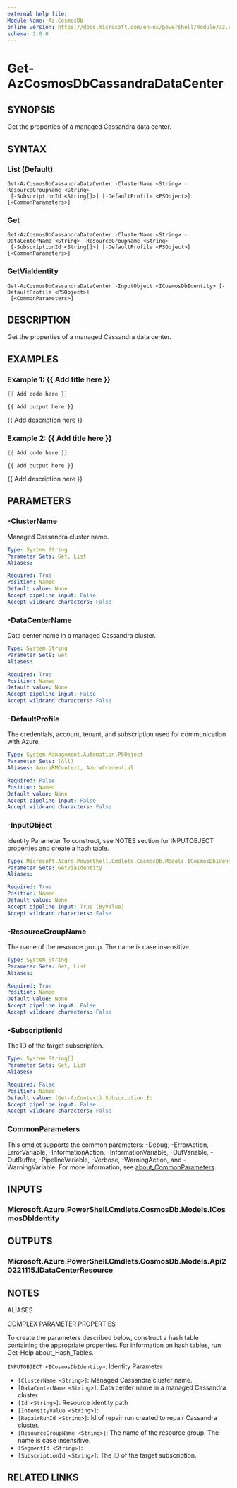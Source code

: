```yaml
---
external help file:
Module Name: Az.CosmosDb
online version: https://docs.microsoft.com/en-us/powershell/module/az.cosmosdb/get-azcosmosdbcassandradatacenter
schema: 2.0.0
---
```


# Get-AzCosmosDbCassandraDataCenter

## SYNOPSIS
Get the properties of a managed Cassandra data center.

## SYNTAX

### List (Default)
```
Get-AzCosmosDbCassandraDataCenter -ClusterName <String> -ResourceGroupName <String>
 [-SubscriptionId <String[]>] [-DefaultProfile <PSObject>] [<CommonParameters>]
```

### Get
```
Get-AzCosmosDbCassandraDataCenter -ClusterName <String> -DataCenterName <String> -ResourceGroupName <String>
 [-SubscriptionId <String[]>] [-DefaultProfile <PSObject>] [<CommonParameters>]
```

### GetViaIdentity
```
Get-AzCosmosDbCassandraDataCenter -InputObject <ICosmosDbIdentity> [-DefaultProfile <PSObject>]
 [<CommonParameters>]
```

## DESCRIPTION
Get the properties of a managed Cassandra data center.

## EXAMPLES

### Example 1: {{ Add title here }}
```powershell
{{ Add code here }}
```

```output
{{ Add output here }}
```

{{ Add description here }}

### Example 2: {{ Add title here }}
```powershell
{{ Add code here }}
```

```output
{{ Add output here }}
```

{{ Add description here }}

## PARAMETERS

### -ClusterName
Managed Cassandra cluster name.

```yaml
Type: System.String
Parameter Sets: Get, List
Aliases:

Required: True
Position: Named
Default value: None
Accept pipeline input: False
Accept wildcard characters: False
```

### -DataCenterName
Data center name in a managed Cassandra cluster.

```yaml
Type: System.String
Parameter Sets: Get
Aliases:

Required: True
Position: Named
Default value: None
Accept pipeline input: False
Accept wildcard characters: False
```

### -DefaultProfile
The credentials, account, tenant, and subscription used for communication with Azure.

```yaml
Type: System.Management.Automation.PSObject
Parameter Sets: (All)
Aliases: AzureRMContext, AzureCredential

Required: False
Position: Named
Default value: None
Accept pipeline input: False
Accept wildcard characters: False
```

### -InputObject
Identity Parameter
To construct, see NOTES section for INPUTOBJECT properties and create a hash table.

```yaml
Type: Microsoft.Azure.PowerShell.Cmdlets.CosmosDb.Models.ICosmosDbIdentity
Parameter Sets: GetViaIdentity
Aliases:

Required: True
Position: Named
Default value: None
Accept pipeline input: True (ByValue)
Accept wildcard characters: False
```

### -ResourceGroupName
The name of the resource group.
The name is case insensitive.

```yaml
Type: System.String
Parameter Sets: Get, List
Aliases:

Required: True
Position: Named
Default value: None
Accept pipeline input: False
Accept wildcard characters: False
```

### -SubscriptionId
The ID of the target subscription.

```yaml
Type: System.String[]
Parameter Sets: Get, List
Aliases:

Required: False
Position: Named
Default value: (Get-AzContext).Subscription.Id
Accept pipeline input: False
Accept wildcard characters: False
```

### CommonParameters
This cmdlet supports the common parameters: -Debug, -ErrorAction, -ErrorVariable, -InformationAction, -InformationVariable, -OutVariable, -OutBuffer, -PipelineVariable, -Verbose, -WarningAction, and -WarningVariable. For more information, see [about_CommonParameters](http://go.microsoft.com/fwlink/?LinkID=113216).

## INPUTS

### Microsoft.Azure.PowerShell.Cmdlets.CosmosDb.Models.ICosmosDbIdentity

## OUTPUTS

### Microsoft.Azure.PowerShell.Cmdlets.CosmosDb.Models.Api20221115.IDataCenterResource

## NOTES

ALIASES

COMPLEX PARAMETER PROPERTIES

To create the parameters described below, construct a hash table containing the appropriate properties. For information on hash tables, run Get-Help about_Hash_Tables.


`INPUTOBJECT <ICosmosDbIdentity>`: Identity Parameter
  - `[ClusterName <String>]`: Managed Cassandra cluster name.
  - `[DataCenterName <String>]`: Data center name in a managed Cassandra cluster.
  - `[Id <String>]`: Resource identity path
  - `[IntensityValue <String>]`: 
  - `[RepairRunId <String>]`: Id of repair run created to repair Cassandra cluster.
  - `[ResourceGroupName <String>]`: The name of the resource group. The name is case insensitive.
  - `[SegmentId <String>]`: 
  - `[SubscriptionId <String>]`: The ID of the target subscription.

## RELATED LINKS

